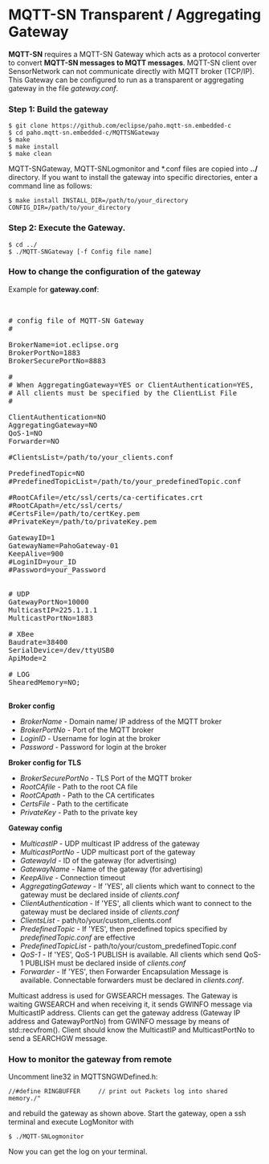 # MQTT-SN Transparent / Aggregating Gateway

**MQTT-SN** requires a MQTT-SN Gateway which acts as a protocol converter to convert **MQTT-SN messages to MQTT messages**. MQTT-SN client over SensorNetwork can not communicate directly with MQTT broker (TCP/IP).
This Gateway can be configured to run as a transparent or aggregating gateway in the file *gateway.conf*.

### **Step 1: Build the gateway**
````
$ git clone https://github.com/eclipse/paho.mqtt-sn.embedded-c
$ cd paho.mqtt-sn.embedded-c/MQTTSNGateway
$ make
$ make install
$ make clean
````
MQTT-SNGateway, MQTT-SNLogmonitor and *.conf files are copied into **../** directory.
If you want to install the gateway into specific directories, enter a command line as follows:
````
$ make install INSTALL_DIR=/path/to/your_directory CONFIG_DIR=/path/to/your_directory
````


### **Step 2: Execute the Gateway.**

````
$ cd ../
$ ./MQTT-SNGateway [-f Config file name]
````


### How to change the configuration of the gateway
Example for **gateway.conf**:

<pre><dev>

# config file of MQTT-SN Gateway
#

BrokerName=iot.eclipse.org
BrokerPortNo=1883
BrokerSecurePortNo=8883

#
# When AggregatingGateway=YES or ClientAuthentication=YES,
# All clients must be specified by the ClientList File
#

ClientAuthentication=NO
AggregatingGateway=NO
QoS-1=NO
Forwarder=NO

#ClientsList=/path/to/your_clients.conf

PredefinedTopic=NO
#PredefinedTopicList=/path/to/your_predefinedTopic.conf

#RootCAfile=/etc/ssl/certs/ca-certificates.crt
#RootCApath=/etc/ssl/certs/
#CertsFile=/path/to/certKey.pem
#PrivateKey=/path/to/privateKey.pem

GatewayID=1
GatewayName=PahoGateway-01
KeepAlive=900
#LoginID=your_ID
#Password=your_Password


# UDP
GatewayPortNo=10000
MulticastIP=225.1.1.1
MulticastPortNo=1883

# XBee
Baudrate=38400
SerialDevice=/dev/ttyUSB0
ApiMode=2

# LOG
ShearedMemory=NO;

</dev></pre>

**Broker config**
* *BrokerName* - Domain name/ IP address of the MQTT broker
* *BrokerPortNo* - Port of the MQTT broker
* *LoginID* - Username for login at the broker
* *Password* - Password for login at the broker

**Broker config for TLS**
* *BrokerSecurePortNo* - TLS Port of the MQTT broker
* *RootCAfile* - Path to the root CA file
* *RootCApath* - Path to the CA certificates
* *CertsFile* - Path to the certificate
* *PrivateKey* - Path to the private key

**Gateway config**
* *MulticastIP* - UDP multicast IP address of the gateway
* *MulticastPortNo* - UDP multicast port of the gateway
* *GatewayId* - ID of the gateway (for advertising)
* *GatewayName* - Name of the gateway (for advertising)
* *KeepAlive* - Connection timeout
* *AggregatingGateway* - If 'YES', all clients which want to connect to the gateway must be declared inside of *clients.conf*
* *ClientAuthentication* - If 'YES', all clients which want to connect to the gateway must be declared inside of *clients.conf*
* *ClientsList* - path/to/your/custom_clients.conf
* *PredefinedTopic* - If 'YES', then predefined topics specified by *predefinedTopic.conf* are effective
* *PredefinedTopicList* - path/to/your/custom_predefinedTopic.conf
* *QoS-1* - If 'YES', QoS-1 PUBLISH is available. All clients which send QoS-1 PUBLISH must be declared inside of *clients.conf*
* *Forwarder* - If 'YES', then Forwarder Encapsulation Message is available. Connectable forwarders must be declared in *clients.conf*.

Multicast address is used for GWSEARCH messages. The Gateway is waiting GWSEARCH  and when receiving it,
it sends GWINFO message via MulticastIP address. Clients can get the gateway address (Gateway IP address
and GatewayPortNo) from GWINFO message by means of std::recvfrom(). Client should know the MulticastIP and
MulticastPortNo to send a SEARCHGW message.

### How to monitor the gateway from remote

Uncomment line32 in MQTTSNGWDefined.h:

`//#define RINGBUFFER     // print out Packets log into shared memory./"`

and rebuild the gateway as shown above. Start the gateway, open a ssh terminal and execute LogMonitor with

```
$ ./MQTT-SNLogmonitor
```

Now you can get the log on your terminal.
